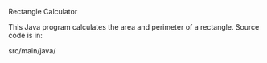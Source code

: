 Rectangle Calculator

This Java program calculates the area and perimeter of a rectangle.
Source code is in:

src/main/java/
